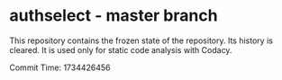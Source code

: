 # authselect - master branch

This repository contains the frozen state of the repository.
Its history is cleared. It is used only for static code
analysis with Codacy.

Commit Time: 1734426456